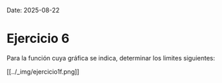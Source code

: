 Date: 2025-08-22

# Ejercicio 6


Para la función cuya gráfica se indica, determinar los limites siguientes:

[[../_img/ejercicio1f.png]]
